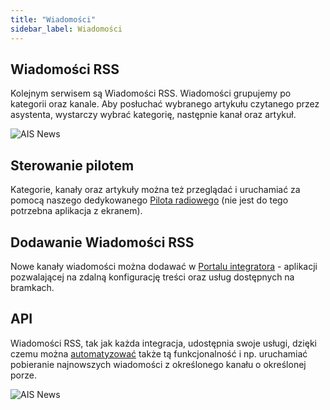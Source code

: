 ```yaml
---
title: "Wiadomości"
sidebar_label: Wiadomości
---
```


## Wiadomości RSS

Kolejnym serwisem są Wiadomości RSS. Wiadomości grupujemy po kategorii oraz kanale. Aby posłuchać wybranego artykułu czytanego przez asystenta, wystarczy wybrać kategorię, następnie kanał oraz artykuł.

![AIS News](/img/en/frontend/ais_integration_news.png)


## Sterowanie pilotem

Kategorie, kanały oraz artykuły można też przeglądać i uruchamiać za pomocą naszego dedykowanego [Pilota radiowego](/docs/en/next/ais_remote_index.html) (nie jest do tego potrzebna aplikacja z ekranem).


## Dodawanie Wiadomości RSS

Nowe kanały wiadomości można dodawać w [Portalu integratora](/docs/en/next/ais_dom_cloud_index.html) - aplikacji pozwalającej na zdalną konfigurację treści oraz usług dostępnych na bramkach.


## API

Wiadomości RSS, tak jak każda integracja, udostępnia swoje usługi, dzięki czemu można [automatyzować](/docs/en/next/ais_bramka_automation.html) także tą funkcjonalność i np. uruchamiać pobieranie najnowszych wiadomości z określonego kanału o określonej porze.

![AIS News](/img/en/frontend/ais_integration_news_api.png)

